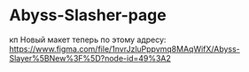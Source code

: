 # Abyss-Slasher-page
кп
Новый макет теперь по этому адресу: https://www.figma.com/file/1nvrJzluPppvmq8MAqWifX/Abyss-Slayer%5BNew%3F%5D?node-id=49%3A2
